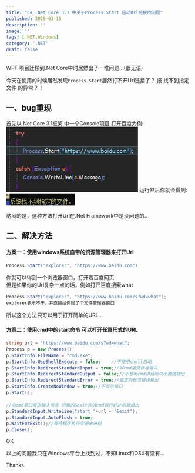 ```yaml
---
title: "C# .Net Core 3.1 中关于Process.Start 启动Url链接的问题"
published: 2020-03-15
description: ''
image: ''
tags: [.NET,Windows]
category: '.NET'
draft: false 
---
```


WPF 项目迁移到.Net Core中时居然出了一堆问题...(很无语)

今天在使用的时候居然发现`Process.Start`居然打不开Url链接了？ 报 找不到指定文件 的异常？！

## 一、bug重现
首先以.Net Core 3.1框架 中一个Console项目  打开百度为例:  
![](./images/1188749-20200315160302099-148966890.png)
 运行然后你就会得到:  
 ![](./images/1188749-20200315160234202-2033210592.png)

 纳闷的是，这种方法打开Url在.Net Framework中是没问题的..  

## 二、解决方法
#### 方案一：使用windows系统自带的资源管理器来打开Url  
```csharp
Process.Start("explorer", "https://www.baidu.com");
```
你就可以得到一个浏览器窗口，打开着百度网页..  
但是如果你的Url复杂一点的话，例如打开百度搜索what  
```csharp
Process.Start("explorer", "https://www.baidu.com/s?wd=what");
explorer表示不干，并直接给你抛了个文件管理器窗口
```
所以这个方法只可以用于打开简单的URL...  

#### 方案二：使用cmd中的start命令 可以打开任意形式的URL
```csharp
string url = "https://www.baidu.com/s?wd=what";
Process p = new Process();
p.StartInfo.FileName = "cmd.exe";
p.StartInfo.UseShellExecute = false;    //不使用shell启动
p.StartInfo.RedirectStandardInput = true;//喊cmd接受标准输入
p.StartInfo.RedirectStandardOutput = false;//不想听cmd讲话所以不要他输出
p.StartInfo.RedirectStandardError = true;//重定向标准错误输出
p.StartInfo.CreateNoWindow = true;//不显示窗口
p.Start();

//向cmd窗口发送输入信息 后面的&exit告诉cmd运行好之后就退出
p.StandardInput.WriteLine("start "+url + "&exit");
p.StandardInput.AutoFlush = true;
p.WaitForExit();//等待程序执行完退出进程
p.Close();
```
OK  

 

以上的问题我只在Windows平台上找到过，不知Linux和OSX有没有...  

 

Thanks  
